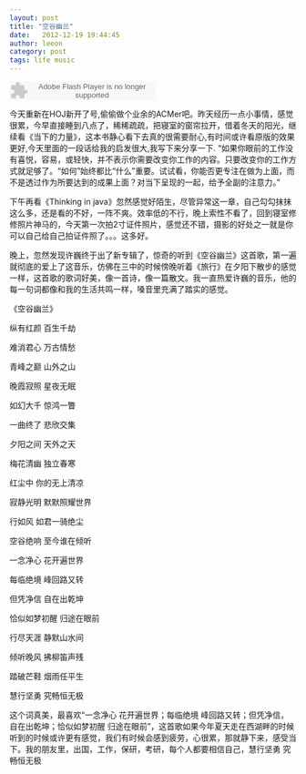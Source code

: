 ```yaml
---
layout: post
title: "空谷幽兰"
date:   2012-12-19 19:44:45
author: leeon
category: post
tags: life music
---
```


<embed src="http://www.xiami.com/widget/0_1771512766/singlePlayer.swf" type="application/x-shockwave-flash" width="257" height="33" wmode="transparent"></embed>


今天重新在HOJ新开了号,偷偷做个业余的ACMer吧。昨天经历一点小事情，感觉很累，今早直接睡到八点了，稀稀疏疏，把寝室的窗帘拉开，借着冬天的阳光，继续看《当下的力量》，这本书静心看下去真的很需要耐心,有时间或许看原版的效果更好,今天里面的一段话给我的启发很大,我写下来分享一下. “如果你眼前的工作没有喜悦，容易，或轻快，并不表示你需要改变你工作的内容。只要改变你的工作方式就足够了。“如何”始终都比“什么”重要。试试看，你能否更专注在做为上面，而不是透过作为所要达到的成果上面？对当下呈现的一起，给予全副的注意力。”
<!-- break -->
下午再看《Thinking in java》忽然感觉好陌生，尽管异常这一章，自己勾勾抹抹这么多，还是看的不好，一阵不爽。效率低的不行，晚上索性不看了，回到寝室修修照片神马的，今天第一次拍2寸证件照片，感觉还不错，摄影的好处之一就是你可以自己给自己拍证件照了。。。这多好。

晚上，忽然发现许巍终于出了新专辑了，惊奇的听到《空谷幽兰》这首歌，第一遍就彻底的爱上了这音乐，仿佛在三中的时候傍晚听着《旅行》在夕阳下散步的感觉一样，这首歌的歌词好美，像一首诗，像一篇散文。我一直热爱许巍的音乐，他的每一句词都像和我的生活共鸣一样，嗓音里充满了踏实的感觉。

《空谷幽兰》

纵有红颜 百生千劫

难消君心 万古情愁

青峰之巅 山外之山

晚霞寂照 星夜无眠

如幻大千 惊鸿一瞥

一曲终了 悲欣交集

夕阳之间 天外之天

梅花清幽 独立春寒

红尘中 你的无上清凉

寂静光明 默默照耀世界

行如风 如君一骑绝尘

空谷绝响 至今谁在倾听

一念净心 花开遍世界

每临绝境 峰回路又转

但凭净信 自在出乾坤

恰似如梦初醒 归途在眼前

行尽天涯 静默山水间

倾听晚风 拂柳笛声残

踏破芒鞋 烟雨任平生

慧行坚勇 究畅恒无极

这个词真美，最喜欢“一念净心 花开遍世界；每临绝境 峰回路又转；但凭净信，自在出乾坤；恰似如梦初醒 归途在眼前”，这首歌如果今年夏天走在西湖畔的时候听到的时候或许更有感觉，我们有时候会感到疲劳，心很累，那就静下来，感受当下。我的朋友里，出国，工作，保研，考研，每个人都要相信自己，慧行坚勇 究畅恒无极